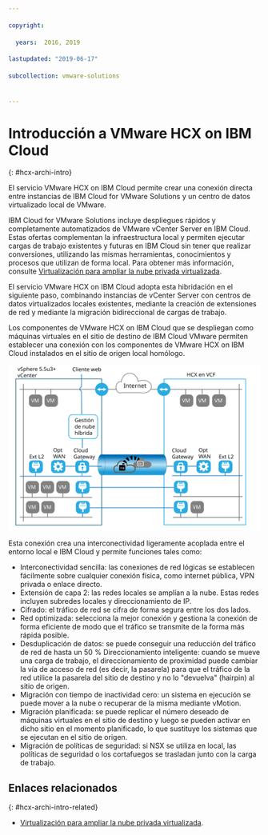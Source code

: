 ```yaml
---

copyright:

  years:  2016, 2019

lastupdated: "2019-06-17"

subcollection: vmware-solutions


---
```

# Introducción a VMware HCX on IBM Cloud
{: #hcx-archi-intro}

El servicio VMware HCX on IBM Cloud permite crear una conexión directa entre instancias de IBM Cloud for VMware Solutions y un centro de datos virtualizado local de VMware.

IBM Cloud for VMware Solutions incluye despliegues rápidos y completamente automatizados de VMware vCenter Server en IBM Cloud. Estas ofertas complementan la infraestructura local y permiten ejecutar cargas de trabajo existentes y futuras en IBM Cloud sin tener que realizar conversiones, utilizando las mismas herramientas, conocimientos y procesos que utilizan de forma local. Para obtener más información, consulte
[Virtualización para ampliar la nube privada virtualizada](https://www.ibm.com/cloud/garage/architectures/virtualizationArchitecture).

El servicio VMware HCX on IBM Cloud adopta esta hibridación en el siguiente paso, combinando instancias de vCenter Server con centros de datos virtualizados locales existentes, mediante la creación de extensiones de red y mediante la migración bidireccional de cargas de trabajo.

Los componentes de VMware HCX on IBM Cloud que se despliegan como máquinas virtuales en el sitio de destino de IBM Cloud VMware permiten establecer una conexión con los componentes de VMware HCX on IBM Cloud instalados en el sitio de origen local homólogo.

![VMware vCenter Server – Hybrid Cloud Services](../../images/cloudfoundation_hybrid_cloud_services.svg "VMware vCenter Server – Hybrid Cloud Services")


Esta conexión crea una interconectividad ligeramente acoplada entre el entorno local e IBM Cloud y permite funciones tales como:
* Interconectividad sencilla: las conexiones de red lógicas se establecen fácilmente sobre cualquier conexión física, como internet pública, VPN privada o enlace directo.
* Extensión de capa 2: las redes locales se amplían a la nube. Estas redes incluyen subredes locales y direccionamiento de IP.
* Cifrado: el tráfico de red se cifra de forma segura entre los dos lados.
* Red optimizada: selecciona la mejor conexión y gestiona la conexión de forma eficiente de modo que el tráfico se transmite de la forma más rápida posible.
* Desduplicación de datos: se puede conseguir una reducción del tráfico de red de hasta un 50 % 
Direccionamiento inteligente: cuando se mueve una carga de trabajo, el direccionamiento de proximidad puede cambiar la vía de acceso de red (es decir, la pasarela) para que el tráfico de la red utilice la pasarela del sitio de destino y no lo "devuelva" (hairpin) al sitio de origen.
* Migración con tiempo de inactividad cero: un sistema en ejecución se puede mover a la nube o recuperar de la misma mediante vMotion.
* Migración planificada: se puede replicar el número deseado de máquinas virtuales en el sitio de destino y luego se pueden activar en dicho sitio en el momento planificado, lo que sustituye los sistemas que se ejecutan en el sitio de origen.
* Migración de políticas de seguridad: si NSX se utiliza en local, las políticas de seguridad o los cortafuegos se trasladan junto con la carga de trabajo.

## Enlaces relacionados
{: #hcx-archi-intro-related}

* [Virtualización para ampliar la nube privada virtualizada](https://www.ibm.com/cloud/garage/architectures/virtualizationArchitecture).
